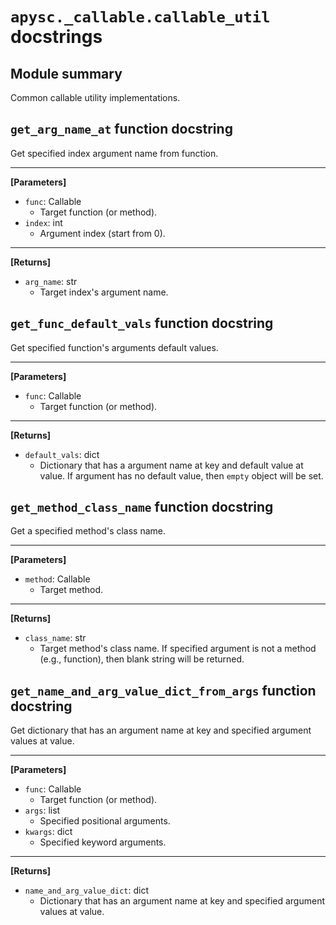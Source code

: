 # `apysc._callable.callable_util` docstrings

## Module summary

Common callable utility implementations.

## `get_arg_name_at` function docstring

Get specified index argument name from function.<hr>

**[Parameters]**

- `func`: Callable
  - Target function (or method).
- `index`: int
  - Argument index (start from 0).

<hr>

**[Returns]**

- `arg_name`: str
  - Target index's argument name.

## `get_func_default_vals` function docstring

Get specified function's arguments default values.<hr>

**[Parameters]**

- `func`: Callable
  - Target function (or method).

<hr>

**[Returns]**

- `default_vals`: dict
  - Dictionary that has a argument name at key and default value at value. If argument has no default value, then `empty` object will be set.

## `get_method_class_name` function docstring

Get a specified method's class name.<hr>

**[Parameters]**

- `method`: Callable
  - Target method.

<hr>

**[Returns]**

- `class_name`: str
  - Target method's class name. If specified argument is not a method (e.g., function), then blank string will be returned.

## `get_name_and_arg_value_dict_from_args` function docstring

Get dictionary that has an argument name at key and specified argument values at value.<hr>

**[Parameters]**

- `func`: Callable
  - Target function (or method).
- `args`: list
  - Specified positional arguments.
- `kwargs`: dict
  - Specified keyword arguments.

<hr>

**[Returns]**

- `name_and_arg_value_dict`: dict
  - Dictionary that has an argument name at key and specified argument values at value.